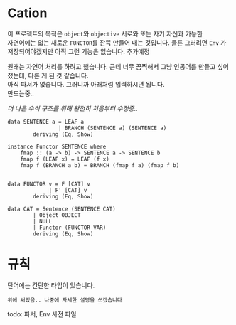 # Cation
이 프로젝트의 목적은 `object`와 `objective` 서로와 또는 자기 자신과 가능한  
자연어에는 없는 새로운 `FUNCTOR`를 잔뜩 만들어 내는 것입니다.  물론 그러려면  `Env` 가 저장되어야겠지만 아직 그런 기능은 없습니다. 추가예정

   
원래는 자연어 처리를 하려고 했습니다. 근데 너무 끔찍해서 그냥 인공어를 만들고 싶어졌는데, 다른 게 된 것 같습니다.  
아직 파서가 없습니다. 그러니까 아래처럼 입력하시면 됩니다.  
만드는중..

*더 나은 수식 구조를 위해 완전히 처음부터 수정중..*


```
data SENTENCE a = LEAF a
                | BRANCH (SENTENCE a) (SENTENCE a)
        deriving (Eq, Show)

instance Functor SENTENCE where
    fmap :: (a -> b) -> SENTENCE a -> SENTENCE b
    fmap f (LEAF x) = LEAF (f x)
    fmap f (BRANCH a b) = BRANCH (fmap f a) (fmap f b)


data FUNCTOR v = F [CAT] v
             | F' [CAT] v
        deriving (Eq, Show)

data CAT = Sentence (SENTENCE CAT)
        | Object OBJECT
        | NULL
        | Functor (FUNCTOR VAR)
        deriving (Eq, Show)
```


# 규칙

단어에는 간단한 타입이 있습니다.
```
위에 써있음.. 나중에 자세한 설명을 쓰겠습니다
```

todo: 파서, Env 사전 파일

